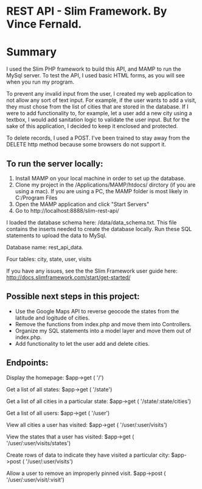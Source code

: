 # REST API - Slim Framework. By Vince Fernald.

# Summary
I used the Slim PHP framework to build this API, and MAMP to run the MySql server. To test the API, I used basic HTML forms, as you will see when you run my program.

To prevent any invalid input from the user, I created my web application to not allow any sort of text input. For example, if the user wants to add a visit, they must chose from the list of cities that are stored in the database. If I were to add functionality to, for example, let a user add a new city using a textbox, I would add sanitation logic to validate the user input. But for the sake of this application, I decided to keep it enclosed and protected.

To delete records, I used a POST. I've been trained to stay away from the DELETE http method because some browsers do not support it.

## To run the server locally:
1. Install MAMP on your local machine in order to set up the database. 
2. Clone my project in the /Applications/MAMP/htdocs/ dirctory (if you are using a mac). If you are using a PC, the MAMP folder is most likely in C:/Program Files
3. Open the MAMP application and click "Start Servers"
4. Go to http://localhost:8888/slim-rest-api/
	
I loaded the database schema here: /data/data_schema.txt. This file contains the inserts needed to create the database locally. Run these SQL statements to upload the  data to MySql.

Database name: rest_api_data. 

Four tables:
city, 
state, 
user, 
visits

If you have any issues, see the the Slim Framework user guide here: http://docs.slimframework.com/start/get-started/

## Possible next steps in this project:
- Use the Google Maps API to reverse geocode the states from the latitude and logitude of cities.
- Remove the functions from index.php and move them into Controllers.
- Organize my SQL statements into a model layer and move them out of index.php.
- Add functionality to let the user add and delete cities.


## Endpoints:
Display the homepage:
$app->get ( '/')

Get a list of all states:
$app->get ( '/state')

Get a list of all cities in a particular state:
$app->get ( '/state/:state/cities')

Get a list of all users:
$app->get ( '/user')

View all cities a user has visited:
$app->get ( '/user/:user/visits')

View the states that a user has visited:
$app->get ( '/user/:user/visits/states')

Create rows of data to indicate they have visited a particular city:
$app->post ( '/user/:user/visits')

Allow a user to remove an improperly pinned visit.
$app->post ( '/user/:user/visit/:visit')
